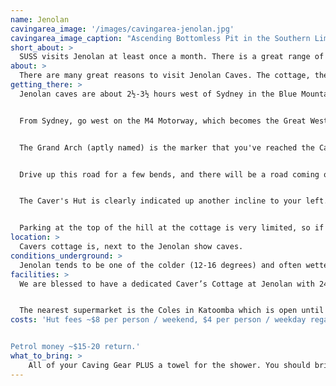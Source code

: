 ```yaml
---
name: Jenolan
cavingarea_image: '/images/cavingarea-jenolan.jpg'
cavingarea_image_caption: "Ascending Bottomless Pit in the Southern Limstone. Photo: Rafid Morshedi"
short_about: >
  SUSS visits Jenolan at least once a month. There is a great range of trips possible; so it is a great destination for beginners and repeat trips!
about: >
  There are many great reasons to visit Jenolan Caves. The cottage, the nearby tourist caves and range of activities available mean that it is a great place for beginners. Also, it's relatively close to Sydney. SUSS visits Jenolan at least once a month. It's almost a second home to many of us, and is the location of most of our projects. There is a great range of trips possible; some are quite challenging while others are quite easy, so it is a great destination for beginners and repeat trips!
getting_there: >
  Jenolan caves are about 2½-3½ hours west of Sydney in the Blue Mountains, near Oberon​​​​.​​


  From Sydney, go west on the M4 Motorway, which becomes the Great Western Highway. Drive past Katoomba. Turn left at the Jenolan Caves turnoff and continue along this road.


  The Grand Arch (aptly named) is the marker that you've reached the Caves. Drive through the Arch, through the tourist area, and at the top of the small rise at the car park turn right.


  Drive up this road for a few bends, and there will be a road coming off it going uphill and to the right. It has a discreet road sign that says 'Fire Brigade'. It should take you past a few cottages.


  The Caver's Hut is clearly indicated up another incline to your left. This is quite a steep, rough dirt track, so if you have a car with low clearance, you might like to park on the side of the road at the bottom of the drive way.


  Parking at the top of the hill at the cottage is very limited, so if you do make it to the top, make sure you try to park in a way that leaves as much space as possible for other cars.
location: >
  Cavers cottage is, next to the Jenolan show caves.
conditions_underground: >
  Jenolan tends to be one of the colder (12-16 degrees) and often wetter caving areas. You will need thermals as well as shoes that can handle the slippery and muddy conditions. Many members prefer gumboots to Dunlop Volleys or sandshoes for their trips here. Many of the caves at Jenolan are quite wet and muddy, particularly where we go!
facilities: >
  We are blessed to have a dedicated Caver’s Cottage at Jenolan with 240V power, stove, fridge, toaster, kettle, microwave, hot shower, flush toilet, running water, bunk beds with some mattresses and plenty of cooking utensils, plates and cutlery. There is a hose and bench just outside the cottage that you can use to clean your caving gear as well – very handy for week-long trips!


  The nearest supermarket is the Coles in Katoomba which is open until midnight on Friday nights. If you are being driven up by someone else check with them as to whether they plan on shopping on the way (ideally before the day you drive up). There is some food available at Caves House in the tourist area, but this is expensive and can be inconvenient to access.
costs: 'Hut fees ~$8 per person / weekend, $4 per person / weekday regardless of whether you sleep in the cottage, garage or your car.


Petrol money ~$15-20 return.'
what_to_bring: >
    All of your Caving Gear PLUS a towel for the shower. You should bring warm gear for outside the caves as it can get quite cool late in the day, even during summer. A roll mat can be a good idea on busier trips if all the mattresses are being used.
---
```

